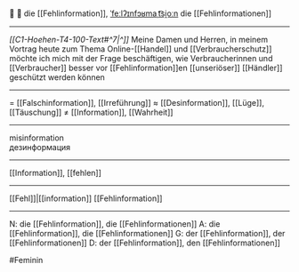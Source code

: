 🤥 🔴 die [[Fehlinformation]], [ˈfeːlʔɪnfɔʁmaˌt͡si̯oːn](https://youglish.com/pronounce/Fehlinformation/german)
die [[Fehlinformationen]]

---
*[[C1-Hoehen-T4-100-Text#^7|^]]* Meine Damen und Herren, in meinem Vortrag heute zum Thema Online-[[Handel]] und [[Verbraucherschutz]] möchte ich mich mit der Frage beschäftigen, wie Verbraucherinnen und [[Verbraucher]] besser vor [[Fehlinformation]]en [[unseriöser]] [[Händler]] geschützt werden können

---
= [[Falschinformation]], [[Irreführung]]
≈ [[Desinformation]], [[Lüge]], [[Täuschung]]
≠ [[Information]], [[Wahrheit]]

---
misinformation  
дезинформация

---
[[Information]], [[fehlen]]

---
[[Fehl]]|[[information]]
[[Fehlinformation]]


---
N: die [[Fehlinformation]], die [[Fehlinformationen]]
A: die [[Fehlinformation]], die [[Fehlinformationen]]
G: der [[Fehlinformation]], der [[Fehlinformationen]]
D: der [[Fehlinformation]], den [[Fehlinformationen]]

#Feminin 